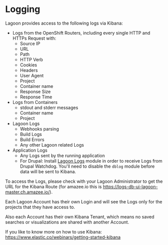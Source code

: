 # Logging

Lagoon provides access to the following logs via Kibana:

- Logs from the OpenShift Routers, including every single HTTP and HTTPs Request with:
    - Source IP
    - URL
    - Path
    - HTTP Verb
    - Cookies
    - Headers
    - User Agent
    - Project
    - Container name
    - Response Size
    - Response Time
- Logs from Containers
    - stdout and stderr messages
    - Container name
    - Project
- Lagoon Logs
    - Webhooks parsing
    - Build Logs
    - Build Errors
    - Any other Lagoon related Logs
- Application Logs
    - Any Logs sent by the running application
    - For Drupal: Install [Lagoon Logs](https://www.drupal.org/project/lagoon_logs) module in order to receive Logs from Drupal Watchdog. You'll need to disable the `dblog` module before data will be sent to Kibana.


To access the Logs, please check with your Lagoon Administrator to get the URL for the Kibana Route (for amazee.io this is <https://logs-db-ui-lagoon-master.ch.amazee.io/>).

Each Lagoon Account has their own Login and will see the Logs only for the projects that they have access to.

Also each Account has their own Kibana Tenant, which means no saved searches or visualizations are shared with another Account.

If you like to know more on how to use Kibana: <https://www.elastic.co/webinars/getting-started-kibana>
